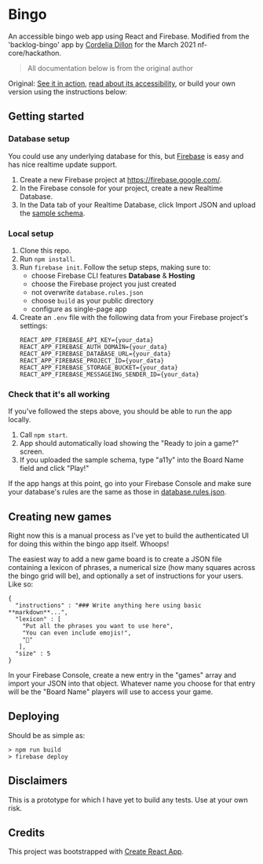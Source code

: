 # Bingo

An accessible bingo web app using React and Firebase. Modified from the 'backlog-bingo' app by [Cordelia Dillon](https://github.com/cordeliadillon) for the March 2021 nf-core/hackathon.

> All documentation below is from the original author

Original:
[See it in action](https://backlog-bingo.com/), [read about its accessibility](https://www.24a11y.com/2019/building-an-accessible-bingo-web-app/), or build your own version using the instructions below:

## Getting started

### Database setup

You could use any underlying database for this, but [Firebase](https://firebase.google.com/) is easy and has nice realtime update support.

1. Create a new Firebase project at https://firebase.google.com/.
2. In the Firebase console for your project, create a new Realtime Database.
3. In the Data tab of your Realtime Database, click Import JSON and upload the [sample schema](sample_schema.json).

### Local setup

1. Clone this repo.
2. Run `npm install`.
3. Run `firebase init`. Follow the setup steps, making sure to:
    - choose Firebase CLI features **Database** & **Hosting**
    - choose the Firebase project you just created
    - not overwrite `database.rules.json`
    - choose `build` as your public directory
    - configure as single-page app
4. Create an `.env` file with the following data from your Firebase project's settings:
    ```
    REACT_APP_FIREBASE_API_KEY={your_data}
    REACT_APP_FIREBASE_AUTH_DOMAIN={your_data}
    REACT_APP_FIREBASE_DATABASE_URL={your_data}
    REACT_APP_FIREBASE_PROJECT_ID={your_data}
    REACT_APP_FIREBASE_STORAGE_BUCKET={your_data}
    REACT_APP_FIREBASE_MESSAGEING_SENDER_ID={your_data}
    ```

### Check that it's all working

If you've followed the steps above, you should be able to run the app locally.

1. Call `npm start`.
2. App should automatically load showing the "Ready to join a game?" screen.
3. If you uploaded the sample schema, type "a11y" into the Board Name field and click "Play!"

If the app hangs at this point, go into your Firebase Console and make sure your database's rules are the same as those in [database.rules.json](database.rules.json).


## Creating new games

Right now this is a manual process as I've yet to build the authenticated UI for doing this within the bingo app itself. Whoops!

The easiest way to add a new game board is to create a JSON file containing a lexicon of phrases, a numerical size (how many squares across the bingo grid will be), and optionally a set of instructions for your users. Like so:

```
{
  "instructions" : "### Write anything here using basic **markdown**...",
  "lexicon" : [
    "Put all the phrases you want to use here",
    "You can even include emojis!",
    "🍕"
   ],
  "size" : 5
}

```

In your Firebase Console, create a new entry in the "games" array and import your JSON into that object. Whatever name you choose for that entry will be the "Board Name" players will use to access your game.


## Deploying

Should be as simple as:

```
> npm run build
> firebase deploy
```

## Disclaimers

This is a prototype for which I have yet to build any tests. Use at your own risk.

## Credits

This project was bootstrapped with [Create React App](https://github.com/facebook/create-react-app).
